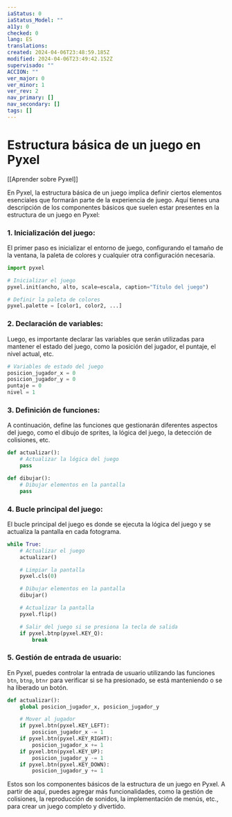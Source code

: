```yaml
---
iaStatus: 0
iaStatus_Model: ""
a11y: 0
checked: 0
lang: ES
translations: 
created: 2024-04-06T23:48:59.185Z
modified: 2024-04-06T23:49:42.152Z
supervisado: ""
ACCION: ""
ver_major: 0
ver_minor: 1
ver_rev: 2
nav_primary: []
nav_secondary: []
tags: []
---
```

# Estructura básica de un juego en Pyxel

[[Aprender sobre Pyxel]]

En Pyxel, la estructura básica de un juego implica definir ciertos elementos esenciales que formarán parte de la experiencia de juego. Aquí tienes una descripción de los componentes básicos que suelen estar presentes en la estructura de un juego en Pyxel:

### 1. Inicialización del juego:

El primer paso es inicializar el entorno de juego, configurando el tamaño de la ventana, la paleta de colores y cualquier otra configuración necesaria.

```python
import pyxel

# Inicializar el juego
pyxel.init(ancho, alto, scale=escala, caption="Título del juego")

# Definir la paleta de colores
pyxel.palette = [color1, color2, ...]
```

### 2. Declaración de variables:

Luego, es importante declarar las variables que serán utilizadas para mantener el estado del juego, como la posición del jugador, el puntaje, el nivel actual, etc.

```python
# Variables de estado del juego
posicion_jugador_x = 0
posicion_jugador_y = 0
puntaje = 0
nivel = 1
```

### 3. Definición de funciones:

A continuación, define las funciones que gestionarán diferentes aspectos del juego, como el dibujo de sprites, la lógica del juego, la detección de colisiones, etc.

```python
def actualizar():
    # Actualizar la lógica del juego
    pass

def dibujar():
    # Dibujar elementos en la pantalla
    pass
```

### 4. Bucle principal del juego:

El bucle principal del juego es donde se ejecuta la lógica del juego y se actualiza la pantalla en cada fotograma.

```python
while True:
    # Actualizar el juego
    actualizar()

    # Limpiar la pantalla
    pyxel.cls(0)

    # Dibujar elementos en la pantalla
    dibujar()

    # Actualizar la pantalla
    pyxel.flip()

    # Salir del juego si se presiona la tecla de salida
    if pyxel.btnp(pyxel.KEY_Q):
        break
```

### 5. Gestión de entrada de usuario:

En Pyxel, puedes controlar la entrada de usuario utilizando las funciones `btn`, `btnp`, `btnr` para verificar si se ha presionado, se está manteniendo o se ha liberado un botón.

```python
def actualizar():
    global posicion_jugador_x, posicion_jugador_y

    # Mover al jugador
    if pyxel.btn(pyxel.KEY_LEFT):
        posicion_jugador_x -= 1
    if pyxel.btn(pyxel.KEY_RIGHT):
        posicion_jugador_x += 1
    if pyxel.btn(pyxel.KEY_UP):
        posicion_jugador_y -= 1
    if pyxel.btn(pyxel.KEY_DOWN):
        posicion_jugador_y += 1
```

Estos son los componentes básicos de la estructura de un juego en Pyxel. A partir de aquí, puedes agregar más funcionalidades, como la gestión de colisiones, la reproducción de sonidos, la implementación de menús, etc., para crear un juego completo y divertido.